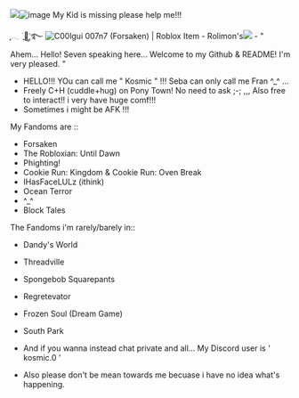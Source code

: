 <img src="blob:chrome-untrusted://media-app/b1a7c607-20a5-4b3e-a2dd-4aacaf7d1a37" />![image](https://github.com/user-attachments/assets/7bea4c18-07ba-4444-b937-ed28c7caefcc)
My Kid is missing please help me!!!

ִֶָ𓂃 ࣪ ִֶָ🐇་༘࿐  <img src="https://tr.rbxcdn.com/180DAY-b86ded0a2c1592423f8f818e5bffb040/420/420/Hat/Webp/noFilter" alt="C00lgui 007n7 (Forsaken) | Roblox Item - Rolimon&#39;s"/>![](https://github.com/user-attachments/36bb09ef-655e-43d6-9ea5-a7f4cf05603d) - " Ahem... Hello! Seven speaking here... Welcome to my Github & README! I'm very pleased. "

- HELLO!!! YOu can call me " Kosmic " !!! Seba can only call me Fran ^_^ ...
- Freely C+H (cuddle+hug) on Pony Town! No need to ask ;-; ,,, Also free to interact!! i very have huge comf!!!
- Sometimes i might be AFK !!! 

My Fandoms are ::
- Forsaken
- The Robloxian: Until Dawn
- Phighting!
- Cookie Run: Kingdom & Cookie Run: Oven Break
- IHasFaceLULz (ithink)
- Ocean Terror
- ^_^
- Block Tales

The Fandoms i'm rarely/barely in::
- Dandy's World
- Threadville
- Spongebob Squarepants
- Regretevator
- Frozen Soul (Dream Game)
- South Park

- And if you wanna instead chat private and all... My Discord user is ' kosmic.0 '

- Also please don't be mean towards me becuase i have no idea what's happening.
